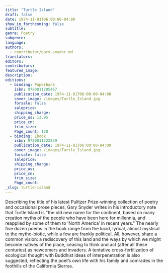```yaml
---
title: "Turtle Island"
draft: false
date: 1974-11-01T06:00:00-04:00
show_in_forthcoming: false
subtitle:
genre: Poetry
subgenre:
language:
authors:
  - contributor/gary-snyder.md
translators:
editors:
contributors:
featured_image:
description:
editions:
  - binding: Paperback
    isbn: 9780811205467
    publication_date: 1974-11-01T06:00:00-04:00
    cover_image: /images/Turtle_Island.jpg
    forsale: false
    saleprice:
    shipping_charge:
    price_us: 13.95
    price_cn:
    trim_size:
    Page_count: 128
  - binding: Ebook
    isbn: 9780811222839
    publication_date: 1974-11-01T06:00:00-04:00
    cover_image: /images/Turtle_Island.jpg
    forsale: false
    saleprice:
    shipping_charge:
    price_us:
    price_cn:
    trim_size:
    Page_count:
_slug: turtle-island
---
```


Describing the title of his latest Pulitzer Prize-winning collection of poetry and occasional prose pieces, Gary Snyder writes in his introductory note that Turtle Island is "the old new name for the continent, based on many creation myths of the people who have been here for millennia, and reapplied by some of them to ’North America’ in recent years." The nearly five dozen poems in the book range from the lucid, lyrical, almost mystical to the mytho-biotic, while a few are frankly political. All, however, share a common vision: a rediscovery of this land and the ways by which we might become natives of the place, ceasing to think and act (after all these centuries) as newcomers and invaders. A tentative cross-fertilization of ecological thought with Buddhist ideas of interpenetration is also suggested, reflecting the poet’s own life with his family and comrades in the foothills of the California Sierras.

